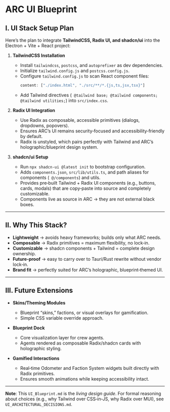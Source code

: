# ARC UI Blueprint

## I. UI Stack Setup Plan

Here’s the plan to integrate **TailwindCSS, Radix UI, and shadcn/ui** into the Electron + Vite + React project:

1.  **TailwindCSS Installation**
    -   Install `tailwindcss`, `postcss`, and `autoprefixer` as dev dependencies.
    -   Initialize `tailwind.config.js` and `postcss.config.js`.
    -   Configure `tailwind.config.js` to scan React component files:
        ```js
        content: ["./index.html", "./src/**/*.{js,ts,jsx,tsx}"]
        ```
    -   Add Tailwind directives (` @tailwind base; @tailwind components; @tailwind utilities;`) into `src/index.css`.

2.  **Radix UI Integration**
    -   Use Radix as composable, accessible primitives (dialogs, dropdowns, popovers).
    -   Ensures ARC’s UI remains security‑focused and accessibility‑friendly by default.
    -   Radix is unstyled, which pairs perfectly with Tailwind and ARC’s holographic/blueprint design system.

3.  **shadcn/ui Setup**
    -   Run `npx shadcn-ui @latest init` to bootstrap configuration.
    -   Adds `components.json`, `src/lib/utils.ts`, and path aliases for components (` @/components`) and utils.
    -   Provides pre‑built Tailwind + Radix UI components (e.g., buttons, cards, modals) that are copy‑paste into source and completely customizable.
    -   Components live as source in ARC → they are not external black boxes.

---

## II. Why This Stack?

-   **Lightweight** → avoids heavy frameworks; builds only what ARC needs.
-   **Composable** → Radix primitives = maximum flexibility, no lock‑in.
-   **Customizable** → shadcn components + Tailwind = complete design ownership.
-   **Future‑proof** → easy to carry over to Tauri/Rust rewrite without vendor lock‑in.
-   **Brand fit** → perfectly suited for ARC’s holographic, blueprint‑themed UI.

---

## III. Future Extensions

*   **Skins/Theming Modules**
    -   Blueprint “skins,” factions, or visual overlays for gamification.
    -   Simple CSS variable override approach.

*   **Blueprint Dock**
    -   Core visualization layer for crew agents.
    -   Agents rendered as composable Radix/shadcn cards with holographic styling.

*   **Gamified Interactions**
    -   Real‑time Odometer and Faction System widgets built directly with Radix primitives.
    -   Ensures smooth animations while keeping accessibility intact.

---

**Note**:
This `UI_Blueprint.md` is the *living design guide*.
For formal reasoning about choices (e.g., why Tailwind over CSS‑in‑JS, why Radix over MUI), see `UI_ARCHITECTURAL_DECISIONS.md`.